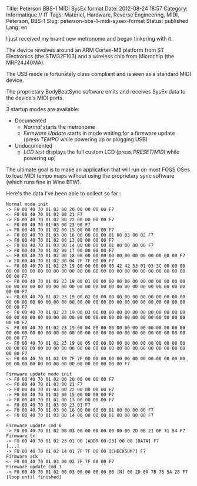 Title: Peterson BBS-1 MIDI SysEx format
Date: 2012-08-24 18:57
Category: Informatique // IT
Tags: Matériel, Hardware, Reverse Engineering, MIDI, Peterson, BBS-1
Slug: peterson-bbs-1-midi-sysex-format
Status: published
Lang: en

I just received my brand new metronome and began tinkering with it.  
  
  
The device revolves around an ARM Cortex-M3 platform from ST Electronics
(the STM32F103) and a wireless chip from Microchip (the MRF24J40MA).  
  
  
The USB mode is fortunately class compliant and is seen as a standard
MIDI device.  
  
  
The proprietary BodyBeatSync software emits and receives SysEx data to
the device's MIDI ports.  
  
  
3 startup modes are available:

-   Documented
    -   *Normal* starts the metronome
    -   *Firmware Update* starts in mode waiting for a firmware update
        (press *TEMPO* while powering up or plugging USB)
-   Undocumented
    -   *LCD test* displays the full custom LCD (press *PRESET/MIDI*
        while powering up)

The ultimate goal is to make an application that will run on most FOSS
OSes to load MIDI tempo maps without using the proprietary sync software
(which runs fine in Wine BTW).  
  
  
Here's the data I've been able to collect so far :  

    Normal mode init
    -> F0 00 40 70 01 02 00 20 00 00 00 00 F7
    <- F0 00 40 70 01 03 00 21 F7
    -> F0 00 40 70 01 02 00 22 00 00 00 00 F7
    <- F0 00 40 70 01 03 00 23 00 F7
    -> F0 00 40 70 01 02 00 15 00 00 00 00 F7
    <- F0 00 40 70 01 03 00 16 00 00 00 00 01 00 03 00 02 F7
    -> F0 00 40 70 01 02 00 13 00 00 00 00 F7
    <- F0 00 40 70 01 03 00 14 00 00 00 00 01 00 00 00 00 F7
    -> F0 00 40 70 01 02 00 17 00 00 00 00 F7
    <- F0 00 40 70 01 02 00 18 00 00 00 00 00 00 00 00 00 00 00 00 00 F7
    -> F0 00 40 70 01 02 00 04 7F 7F 00 00 F7
    <- F0 00 40 70 01 02 23 19 00 00 00 00 00 42 42 53 01 03 3C 00 00 00 00 00 00 00 00 00 00 00 00 00 00 00 00 00 00 00 00 00 00 00 00 00 00 00 00 F7
    <- F0 00 40 70 01 02 23 19 00 01 00 00 00 00 00 00 00 00 00 00 00 00 00 00 00 00 00 00 00 00 00 00 00 00 00 00 00 00 00 00 00 00 00 00 00 00 00 F7
    <- F0 00 40 70 01 02 23 19 00 02 00 00 00 00 00 00 00 00 00 00 00 00 00 00 00 00 00 00 00 00 00 00 00 00 00 00 00 00 00 00 00 00 00 00 00 00 00 F7
    <- F0 00 40 70 01 02 23 19 00 03 00 00 00 00 00 00 00 00 00 00 00 00 00 00 00 00 00 00 00 00 00 00 00 00 00 00 00 00 00 00 00 00 00 00 00 00 00 F7
    <- F0 00 40 70 01 02 23 19 00 04 00 00 00 00 00 00 00 00 00 00 00 00 00 00 00 00 00 00 00 00 00 00 00 00 00 00 00 00 00 00 00 00 00 00 00 00 00 F7
    <- F0 00 40 70 01 02 23 19 00 05 00 00 00 00 00 00 00 00 00 00 00 00 00 00 00 00 00 00 00 00 00 00 00 00 00 00 00 00 00 00 00 00 00 00 00 00 00 F7
    <- F0 00 40 70 01 02 19 7F 7F 00 00 00 00 00 00 00 00 00 00 00 00 00 00 00 00 00 00 00 00 00 00 00 00 00 00 00 00 F7

    Firmware update mode init
    -> F0 00 40 70 01 02 00 20 00 00 00 00 F7
    <- F0 00 40 70 01 03 00 21 F7
    -> F0 00 40 70 01 02 00 22 00 00 00 00 F7
    -> F0 00 40 70 01 02 00 15 00 00 00 00 F7
    -> F0 00 40 70 01 02 00 13 00 00 00 00 F7
    <- F0 00 40 70 01 03 00 23 01 F7
    <- F0 00 40 70 01 03 00 16 00 00 00 00 01 00 00 00 00 F7
    <- F0 00 40 70 01 03 00 14 00 00 00 00 01 00 00 00 00 F7

    Firmware update cmd 0
    -> F0 00 40 70 01 02 00 03 00 00 00 00 00 00 00 2D 0B 21 0F 71 54 F7
    Firmware tx
    -> F0 00 40 70 01 02 23 01 00 [ADDR 00-23] 00 00 [DATA] F7
    [...]
    -> F0 00 40 70 01 02 14 01 7F 7F 00 00 [CHECKSUM?] F7
    Firmware ack
    <- F0 00 40 70 01 03 00 02 7F 7F 00 00 F7
    Firmware update cmd 1
    -> F0 00 40 70 01 02 00 03 00 00 00 00 00 [N] 00 2D 0A 7B 78 5A 28 F7
    [loop until finished]

